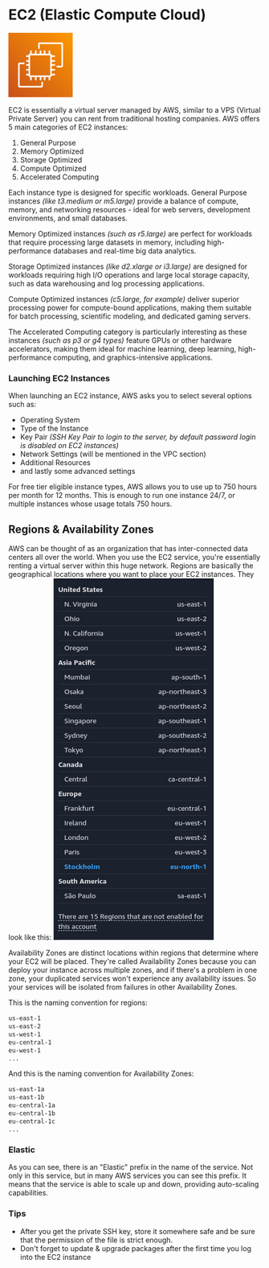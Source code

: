# EC2 (Elastic Compute Cloud)

<img src="../img/EC2.png" alt="EC2 Icon" width="128" height="128"/>

EC2 is essentially a virtual server managed by AWS, similar to a VPS (Virtual Private Server) you can rent from traditional hosting companies. AWS offers 5 main categories of EC2 instances:

1. General Purpose
2. Memory Optimized
3. Storage Optimized
4. Compute Optimized
5. Accelerated Computing

Each instance type is designed for specific workloads. General Purpose instances *(like t3.medium or m5.large)* provide a balance of compute, memory, and networking resources - ideal for web servers, development environments, and small databases.

Memory Optimized instances *(such as r5.large)* are perfect for workloads that require processing large datasets in memory, including high-performance databases and real-time big data analytics.

Storage Optimized instances *(like d2.xlarge or i3.large)* are designed for workloads requiring high I/O operations and large local storage capacity, such as data warehousing and log processing applications. 

Compute Optimized instances *(c5.large, for example)* deliver superior processing power for compute-bound applications, making them suitable for batch processing, scientific modeling, and dedicated gaming servers.

The Accelerated Computing category is particularly interesting as these instances *(such as p3 or g4 types)* feature GPUs or other hardware accelerators, making them ideal for machine learning, deep learning, high-performance computing, and graphics-intensive applications.

### Launching EC2 Instances

When launching an EC2 instance, AWS asks you to select several options such as:
* Operating System
* Type of the Instance
* Key Pair *(SSH Key Pair to login to the server, by default password login is disabled on EC2 instances)*
* Network Settings (will be mentioned in the VPC section)
* Additional Resources
* and lastly some advanced settings

For free tier eligible instance types, AWS allows you to use up to 750 hours per month for 12 months. This is enough to run one instance 24/7, or multiple instances whose usage totals 750 hours.

## Regions & Availability Zones

AWS can be thought of as an organization that has inter-connected data centers all over the world. When you use the EC2 service, you're essentially renting a virtual server within this huge network. Regions are basically the geographical locations where you want to place your EC2 instances. They look like this:
![aws regions](../img/aws-regions.png)

Availability Zones are distinct locations within regions that determine where your EC2 will be placed. They're called Availability Zones because you can deploy your instance across multiple zones, and if there's a problem in one zone, your duplicated services won't experience any availability issues. So your services will be isolated from failures in other Availability Zones.

This is the naming convention for regions:
```
us-east-1
us-east-2
us-west-1
eu-central-1
eu-west-1
...
```

And this is the naming convention for Availability Zones:
```
us-east-1a
us-east-1b
eu-central-1a
eu-central-1b
eu-central-1c
...
```

### Elastic

As you can see, there is an "Elastic" prefix in the name of the service. Not only in this service, but in many AWS services you can see this prefix. It means that the service is able to scale up and down, providing auto-scaling capabilities.

### Tips

* After you get the private SSH key, store it somewhere safe and be sure that the permission of the file is strict enough.
* Don't forget to update & upgrade packages after the first time you log into the EC2 instance